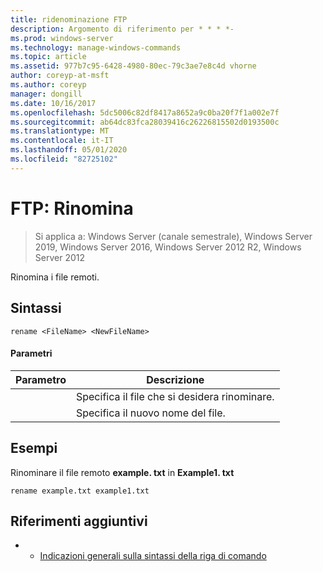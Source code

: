 ```yaml
---
title: ridenominazione FTP
description: Argomento di riferimento per * * * *-
ms.prod: windows-server
ms.technology: manage-windows-commands
ms.topic: article
ms.assetid: 977b7c95-6428-4980-80ec-79c3ae7e8c4d vhorne
author: coreyp-at-msft
ms.author: coreyp
manager: dongill
ms.date: 10/16/2017
ms.openlocfilehash: 5dc5006c82df8417a8652a9c0ba20f7f1a002e7f
ms.sourcegitcommit: ab64dc83fca28039416c26226815502d0193500c
ms.translationtype: MT
ms.contentlocale: it-IT
ms.lasthandoff: 05/01/2020
ms.locfileid: "82725102"
---
```

# <a name="ftp-rename"></a>FTP: Rinomina

> Si applica a: Windows Server (canale semestrale), Windows Server 2019, Windows Server 2016, Windows Server 2012 R2, Windows Server 2012

Rinomina i file remoti.   
## <a name="syntax"></a>Sintassi  
```  
rename <FileName> <NewFileName>  
```  
#### <a name="parameters"></a>Parametri  

|   Parametro   |                 Descrizione                 |
|---------------|---------------------------------------------|
|  <FileName>   | Specifica il file che si desidera rinominare. |
| <NewFileName> |        Specifica il nuovo nome del file.         |

## <a name="examples"></a>Esempi  
Rinominare il file remoto **example. txt** in **Example1. txt**  
```  
rename example.txt example1.txt  
```  
## <a name="additional-references"></a>Riferimenti aggiuntivi  
-   - [Indicazioni generali sulla sintassi della riga di comando](command-line-syntax-key.md)  
